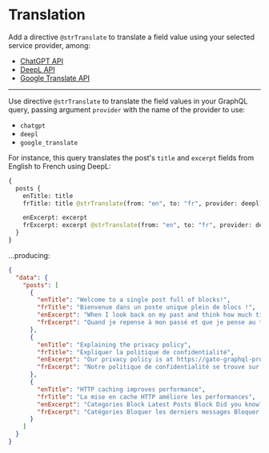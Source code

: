 # Translation

Add a directive `@strTranslate` to translate a field value using your selected service provider, among:

- <a href="https://openai.com/api/" target="_blank">ChatGPT API</a>
- <a href="https://www.deepl.com/en/products/api" target="_blank">DeepL API</a>
- <a href="https://www.deepl.com/en/products/api" target="_blank">Google Translate API</a>

<!-- [Watch “How to use the Translation extension” on YouTube](https://www.youtube.com/watch?v=@todo) -->

---

Use directive `@strTranslate` to translate the field values in your GraphQL query, passing argument `provider` with the name of the provider to use:

- `chatgpt`
- `deepl`
- `google_translate`

For instance, this query translates the post's `title` and `excerpt` fields from English to French using DeepL:

```graphql
{
  posts {
    enTitle: title
    frTitle: title @strTranslate(from: "en", to: "fr", provider: deepl)

    enExcerpt: excerpt    
    frExcerpt: excerpt @strTranslate(from: "en", to: "fr", provider: deepl)
  }
}
```

...producing:

```json
{
  "data": {
    "posts": [
      {
        "enTitle": "Welcome to a single post full of blocks!",
        "frTitle": "Bienvenue dans un poste unique plein de blocs !",
        "enExcerpt": "When I look back on my past and think how much time I wasted on nothing, how much time has been lost in futilities, errors, laziness, incapacity to live; how little I appreciated it, how many times I sinned against my heart and soul-then my heart bleeds. Life is a gift, life is happiness, every&hellip;",
        "frExcerpt": "Quand je repense à mon passé et que je pense au temps que j'ai perdu pour rien, au temps perdu en futilités, en erreurs, en paresse, en incapacité de vivre ; combien je l'ai peu apprécié, combien de fois j'ai péché contre mon cœur et mon âme, alors mon cœur saigne. La vie est un cadeau, la vie est un bonheur, chaque&hellip;"
      },
      {
        "enTitle": "Explaining the privacy policy",
        "frTitle": "Expliquer la politique de confidentialité",
        "enExcerpt": "Our privacy policy is at https://gato-graphql-pro.lndo.site/privacy/, and we are based in Carimano.",
        "frExcerpt": "Notre politique de confidentialité se trouve sur https://gato-graphql-pro.lndo.site/privacy/, et nous sommes basés à Carimano."
      },
      {
        "enTitle": "HTTP caching improves performance",
        "frTitle": "La mise en cache HTTP améliore les performances",
        "enExcerpt": "Categories Block Latest Posts Block Did you know? We are not rich by what we possess but by what we can do without. Patience is the strength of the weak, impatience is the weakness of the strong.",
        "frExcerpt": "Catégories Bloquer les derniers messages Bloquer Le saviez-vous ? Nous ne sommes pas riches de ce que nous possédons mais de ce dont nous pouvons nous passer. La patience est la force du faible, l'impatience est la faiblesse du fort."
      }
    ]
  }
}
```
